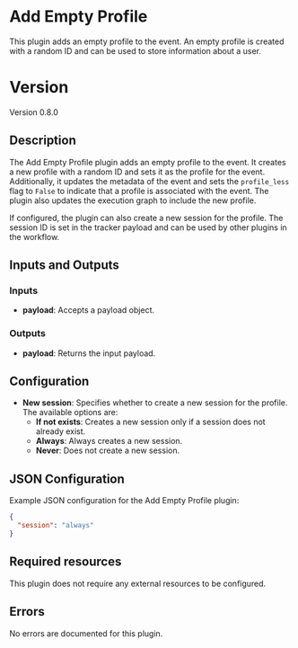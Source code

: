 # Add Empty Profile

This plugin adds an empty profile to the event. An empty profile is created with a random ID and can be used to store information about a user.

# Version

Version 0.8.0

## Description

The Add Empty Profile plugin adds an empty profile to the event. It creates a new profile with a random ID and sets it as the profile for the event. Additionally, it updates the metadata of the event and sets the `profile_less` flag to `False` to indicate that a profile is associated with the event. The plugin also updates the execution graph to include the new profile.

If configured, the plugin can also create a new session for the profile. The session ID is set in the tracker payload and can be used by other plugins in the workflow.

## Inputs and Outputs

### Inputs

- **payload**: Accepts a payload object.

### Outputs

- **payload**: Returns the input payload.

## Configuration

- **New session**: Specifies whether to create a new session for the profile. The available options are:
  - **If not exists**: Creates a new session only if a session does not already exist.
  - **Always**: Always creates a new session.
  - **Never**: Does not create a new session.

## JSON Configuration

Example JSON configuration for the Add Empty Profile plugin:

```json
{
  "session": "always"
}
```

## Required resources

This plugin does not require any external resources to be configured.

## Errors

No errors are documented for this plugin.
